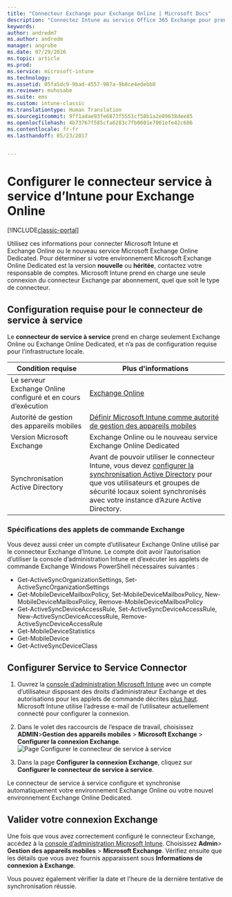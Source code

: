 ```yaml
---
title: "Connecteur Exchange pour Exchange Online | Microsoft Docs"
description: "Connectez Intune au service Office 365 Exchange pour prendre en charge la gestion des appareils mobiles via Exchange ActiveSync."
keywords: 
author: andredm7
ms.author: andredm
manager: angrobe
ms.date: 07/29/2016
ms.topic: article
ms.prod: 
ms.service: microsoft-intune
ms.technology: 
ms.assetid: 05fa5dc9-9bad-4557-987a-9b8ce4edebb0
ms.reviewer: muhosabe
ms.suite: ems
ms.custom: intune-classic
ms.translationtype: Human Translation
ms.sourcegitcommit: 9ff1adae93fe6873f5551cf58b1a2e89638dee85
ms.openlocfilehash: 4b73767f585cfa6283c7fb0601e7061efe42c606
ms.contentlocale: fr-fr
ms.lasthandoff: 05/23/2017


---
```


# <a name="configure-the-intune-service-to-service-connector-for-exchange-online"></a>Configurer le connecteur service à service d’Intune pour Exchange Online

[!INCLUDE[classic-portal](../includes/classic-portal.md)]

Utilisez ces informations pour connecter Microsoft Intune et Exchange Online ou le nouveau service Microsoft Exchange Online Dedicated. Pour déterminer si votre environnement Microsoft Exchange Online Dedicated est la version **nouvelle** ou **héritée**, contactez votre responsable de comptes. Microsoft Intune prend en charge une seule connexion du connecteur Exchange par abonnement, quel que soit le type de connecteur.

## <a name="service-to-service-connector-requirements"></a>Configuration requise pour le connecteur de service à service
Le **connecteur de service à service** prend en charge seulement Exchange Online ou Exchange Online Dedicated, et n’a pas de configuration requise pour l’infrastructure locale.

|Condition requise|Plus d'informations|
|---------------|--------------------|
|Le serveur Exchange Online configuré et en cours d’exécution|[Exchange Online](https://technet.microsoft.com/library/jj200580.aspx) |
|Autorité de gestion des appareils mobiles| [Définir Microsoft Intune comme autorité de gestion des appareils mobiles](prerequisites-for-enrollment.md#step-2-set-mdm-authority)|
|Version Microsoft Exchange|Exchange Online ou le nouveau service Exchange Online Dedicated|
|Synchronisation Active Directory|Avant de pouvoir utiliser le connecteur Intune, vous devez [configurer la synchronisation Active Directory](/intune-classic/get-started/start-with-a-paid-subscription-to-microsoft-intune-step-3) pour que vos utilisateurs et groupes de sécurité locaux soient synchronisés avec votre instance d’Azure Active Directory.|

### <a name="exchange-cmdlet-requirements"></a>Spécifications des applets de commande Exchange

Vous devez aussi créer un compte d’utilisateur Exchange Online utilisé par le connecteur Exchange d’Intune. Le compte doit avoir l’autorisation d’utiliser la console d’administration Intune et d’exécuter les applets de commande Exchange Windows PowerShell nécessaires suivantes :

 - Get-ActiveSyncOrganizationSettings, Set-ActiveSyncOrganizationSettings
 - Get-MobileDeviceMailboxPolicy, Set-MobileDeviceMailboxPolicy, New-MobileDeviceMailboxPolicy, Remove-MobileDeviceMailboxPolicy
 - Get-ActiveSyncDeviceAccessRule, Set-ActiveSyncDeviceAccessRule, New-ActiveSyncDeviceAccessRule, Remove-ActiveSyncDeviceAccessRule
 - Get-MobileDeviceStatistics
 - Get-MobileDevice
 - Get-ActiveSyncDeviceClass

## <a name="set-up-the-service-to-service-connector"></a>Configurer Service to Service Connector

1. Ouvrez la [console d’administration Microsoft Intune](https://manage.microsoft.com) avec un compte d’utilisateur disposant des droits d’administrateur Exchange et des autorisations pour les applets de commande décrites [plus haut](#exchange-cmdlet-requirements). Microsoft Intune utilise l’adresse e-mail de l’utilisateur actuellement connecté pour configurer la connexion.

2.  Dans le volet des raccourcis de l’espace de travail, choisissez **ADMIN**>**Gestion des appareils mobiles** > **Microsoft Exchange** > **Configurer la connexion Exchange**.
![Page Configurer le connecteur de service à service](../media/intunesa5cservicetoserviceconnector.png)

3.  Dans la page **Configurer la connexion Exchange**, cliquez sur **Configurer le connecteur de service à service**.


Le connecteur de service à service configure et synchronise automatiquement votre environnement Exchange Online ou votre nouvel environnement Exchange Online Dedicated.

## <a name="validate-your-exchange-connection"></a>Valider votre connexion Exchange

Une fois que vous avez correctement configuré le connecteur Exchange, accédez à la [console d’administration Microsoft Intune](https://manage.microsoft.com). Choisissez **Admin**> **Gestion des appareils mobiles** > **Microsoft Exchange**. Vérifiez ensuite que les détails que vous avez fournis apparaissent sous **Informations de connexion à Exchange**.

Vous pouvez également vérifier la date et l'heure de la dernière tentative de synchronisation réussie.

